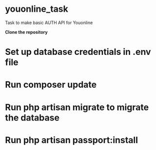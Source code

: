# youonline_task
Task to make basic AUTH API for Youonline

<strong>Clone the repository</strong><br>
# Set up database credentials in .env file<br>
# Run composer update <br>
# Run php artisan migrate to migrate the database <br>
# Run php artisan passport:install <br>
